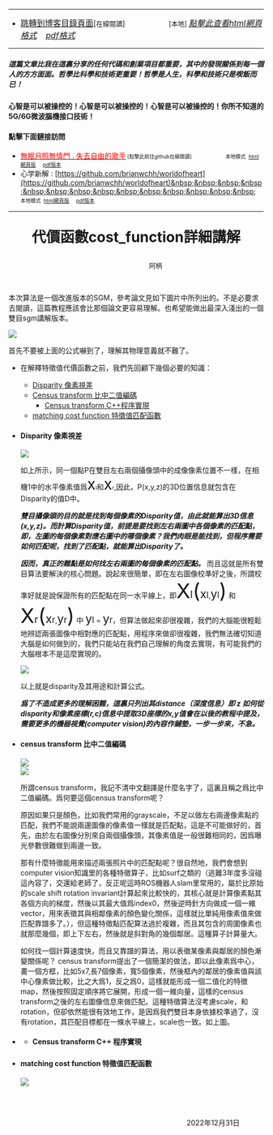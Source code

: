 ****
- [<font size=3>跳轉到博客目錄頁面</font>](../../../tableOfContent.md)[<font size=2>在線閱讀</font>]&nbsp;&nbsp; &nbsp; &nbsp; &nbsp; &nbsp; &nbsp; &nbsp; &nbsp; &nbsp;&nbsp; &nbsp;  <font size=2> [本地] </font><font size=3>[*_點擊此查看html網頁格式_*](../../../tableOfContent.html)&nbsp; &nbsp; [*_pdf格式_*](../../../tableOfContent.md.pdf)</font>
****

##### *_這篇文章比我在這裏分享的任何代碼和創業項目都重要，其中的發現關係到每一個人的方方面面。哲學比科學和技術更重要！哲學是人生，科學和技術只是喫飯而已！_*

#### 心智是可以被操控的！心智是可以被操控的！心智是可以被操控的！你所不知道的5G/6G微波腦機接口技術！ 

#### 點擊下面鏈接訪問
- [<font color=red>無眠月照無情門 . 失去自由的歌手</font>](https://github.com/brianwchh/worldofheart/blob/main/md_and_html/%E7%84%A1%E7%9C%A0%E6%9C%88%E7%85%A7%E7%84%A1%E6%83%85%E9%96%80.md)<font size=1> [點擊此前往github在線閱讀]</font> &nbsp;&nbsp;&nbsp;&nbsp;&nbsp;&nbsp;&nbsp;&nbsp;&nbsp;&nbsp;&nbsp;&nbsp;&nbsp;&nbsp;&nbsp; <font size=1>本地模式 &nbsp;[html網頁版](../../../md_and_html/無眠月照無情門.html) &nbsp;&nbsp;&nbsp; [pdf版本](../../../md_and_html/無眠月照無情門.md.pdf) </font>
- 心学新解 : [https://github.com/brianwchh/worldofheart](https://github.com/brianwchh/worldofheart)&nbsp;&nbsp;&nbsp;&nbsp;&nbsp;&nbsp;&nbsp;&nbsp;&nbsp;&nbsp;&nbsp;&nbsp;&nbsp;&nbsp;&nbsp; <font size=1>本地模式 &nbsp;[html網頁版](../../../md_and_html/心學新解.html) &nbsp;&nbsp;&nbsp; [pdf版本](../../../md_and_html/心學新解.md.pdf) </font>

****

****<p align="center" style="font-size: 28px;">代價函數cost_function詳細講解</p>****

<p align="center" style="font-size: small;">&nbsp;&nbsp;&nbsp;&nbsp;&nbsp;&nbsp;&nbsp;&nbsp;&nbsp;&nbsp;&nbsp;&nbsp;&nbsp;&nbsp;&nbsp;&nbsp;&nbsp;&nbsp;&nbsp;&nbsp; 阿柄</p>


</br>


本次算法是一個改進版本的SGM，參考論文見如下圖片中所列出的。不是必要求去閱讀，這篇教程應該會比那個論文更容易理解。也希望能做出最深入淺出的一個雙目sgm講解版本。

<!-- image area, flex to make it center,it may not work for github, for html and pdf rendering only -->
<div align="center" style="page-break-inside: avoid; margin-top:1px; margin-bottom:1px;"> <!-- pictureWrapper_div add this only to make the bendan github understand -->
  <div class="ImageWrapperFlex" >
   <div class="FlexSide"  ></div>
   <image class="FlexImage"   src='./images/代價函數cost_function詳細講解1.png'/>
   <div class="FlexSide" ></div>
  </div>
  <p align="center" style="margin:0px;">   </p> 
</div> <!-- end pictureWrapper_div -->

首先不要被上面的公式嚇到了，理解其物理意義就不難了。

- 在解釋特徵值代價函數之前，我們先回顧下幾個必要的知識： 

    - [Disparity 像素視差](#Disparity)
    - [Census transform 比中二值編碼](#比中二值編碼) 
        - [Census transform C++程序實現](#Census_transform程序實現)
    - [matching cost function 特徵值匹配函數](#特徵值匹配函數)



<a id="Disparity"> </a>

* #### Disparity 像素視差
    <!-- image area, flex to make it center,it may not work for github, for html and pdf rendering only -->
    <div align="center" style="page-break-inside: avoid; margin-top:1px; margin-bottom:1px;"> <!-- pictureWrapper_div add this only to make the bendan github understand -->
  <div class="ImageWrapperFlex" >
   <div class="FlexSide"  ></div>
   <image class="FlexImage"   src='./images/代價函數cost_function詳細講解2.png'/>
   <div class="FlexSide" ></div>
  </div>
  <p align="center" style="margin:0px;">   </p> 
    </div> <!-- end pictureWrapper_div -->

    如上所示，同一個點P在雙目左右兩個攝像頭中的成像像素位置不一樣，在相機1中的水平像素值爲<span style="font-size: 30px;">x</span><span style="font-size: 10px;">l</span>和<span style="font-size: 30px;">x</span><span style="font-size: 10px;">r</span>,因此，P(x,y,z)的3D位置信息就包含在Disparity的值D中。

    **_雙目攝像頭的目的就是找到每個像素的Disparity值，由此就能算出3D信息(x,y,z)。而計算Disparity值，前提是要找到左右兩圖中各個像素的匹配點，即，左圖的每個像素對應右圖中的哪個像素？我們肉眼是能找到，但程序需要如何匹配呢，找到了匹配點，就能算出Disparity了。_**  

    **_因而，真正的難點是如何找左右兩圖的每個像素的匹配點。_** 而且這就是所有雙目算法要解決的核心問題。說起來很簡單，即在左右圖像校準好之後，所謂校準好就是說保證所有的匹配點在同一水平線上，即<span style="font-size: 40px;">X</span><span style="font-size: 20px;">l</span><span style="font-size: 40px;">(</span><span style="font-size: 23px;">x<span style="font-size: 17px;">l</span></span>,<span style="font-size: 23px;">y<span style="font-size: 17px;">l</span></span><span style="font-size: 40px;">)</span> 和  <span style="font-size: 40px;">X</span><span style="font-size: 20px;">r</span><span style="font-size: 40px;">(</span><span style="font-size: 23px;">x<span style="font-size: 17px;">r</span></span>,<span style="font-size: 23px;">y<span style="font-size: 17px;">r</span></span><span style="font-size: 40px;">)</span> 中 <span style="font-size: 23px;">y<span style="font-size: 17px;">l</span></span> = <span style="font-size: 23px;">y<span style="font-size: 17px;">r</span></span>，但算法做起來卻很複雜，我們的大腦能很輕鬆地辨認兩張圖像中相對應的匹配點，用程序來做卻很複雜，我們無法確切知道大腦是如何做到的，我們只能站在我們自己理解的角度去實現，有可能我們的大腦根本不是這麼實現的。  

    <!-- image area, flex to make it center,it may not work for github, for html and pdf rendering only -->
    <div align="center" style="page-break-inside: avoid; margin-top:1px; margin-bottom:1px;"> <!-- pictureWrapper_div add this only to make the bendan github understand -->
    <div class="ImageWrapperFlex" >
    <div class="FlexSide"  ></div>
    <image class="FlexImage"   src='./images/代價函數cost_function詳細講解3.png'/>
    <div class="FlexSide" ></div>
    </div>
    <p align="center" style="margin:0px;">   </p> 
    </div> <!-- end pictureWrapper_div -->

    以上就是disparity及其用途和計算公式。 
    
    ***_爲了不造成更多的理解困難，這裏只列出其distance（深度信息）即 z 如何從disparity和像素座標(r,c)信息中提取3D座標的x,y值會在以後的教程中提及，需要更多的機器視覺(computer vision)的內容作鋪墊，一步一步來，不急。_*** 


<a id="比中二值編碼"> </a>

* #### census transform 比中二值編碼

    <!-- image area, flex to make it center,it may not work for github, for html and pdf rendering only -->
    <div align="center" style="page-break-inside: avoid; margin-top:1px; margin-bottom:1px;"> <!-- pictureWrapper_div add this only to make the bendan github understand -->
    <div class="ImageWrapperFlex" >
    <div class="FlexSide"  ></div>
    <image class="FlexImage"   src='./images/代價函數cost_function詳細講解4.png'/>
    <div class="FlexSide" ></div>
    </div>
    <p align="center" style="margin:0px;">   </p> 
    </div> <!-- end pictureWrapper_div --> 

    <!-- image area, flex to make it center,it may not work for github, for html and pdf rendering only -->
    <div align="center" style="page-break-inside: avoid; margin-top:1px; margin-bottom:1px;"> <!-- pictureWrapper_div add this only to make the bendan github understand -->
    <div class="ImageWrapperFlex" >
    <div class="FlexSide"  ></div>
    <image class="FlexImage"   src='./images/代價函數cost_function詳細講解5.png'/>
    <div class="FlexSide" ></div>
    </div>
    <p align="center" style="margin:0px;">   </p> 
    </div> <!-- end pictureWrapper_div --> 

    所謂census transform，我記不清中文翻譯是什麼名字了，這裏且稱之爲比中二值編碼。爲何要這個census transform呢？ 

    原因如果只是顏色，比如我們常用的grayscale，不足以做左右兩邊像素點的匹配，我們不能說兩邊圖像的像素值一樣就是匹配點，這是不可能做好的，首先，由於左右圖像分別來自兩個攝像頭，其像素值是一般很難相同的，因爲曝光參數很難做到兩邊一致。

    那有什麼特徵能用來描述兩張照片中的匹配點呢？很自然地，我們會想到computer vision知識里的各種特徵算子，比如surf之類的（逃難3年度多沒碰這內容了，交還給老師了，反正呢這時ROS機器人slam里常用的，屬於比原始的scale shift rotation invariant計算起來比較快的，其核心就是計算像素點其各個方向的梯度，然後以其最大值爲index0，然後逆時針方向做成一個一維vector，用來表徵其與相鄰像素的顏色變化關係，這樣就比單純用像素值來做匹配靠譜多了。），但這種特徵點匹配算法過於複雜，而且其包含的周圍像素也就那麼幾個，即上下左右，然後就是斜對角的幾個鄰居。這種算子計算量大。

    如何找一個計算速度快，而且又靠譜的算法，用以表徵某像素與鄰居的顏色漸變關係呢？ census transform提出了一個簡潔的做法，即以此像素爲中心，畫一個方框，比如5x7,長7個像素，寬5個像素，然後框內的鄰居的像素值與該中心像素做比較，比之大爲1，反之爲0，這樣就能形成一個二值化的特徵map，然後按照固定順序將它展開，形成一個一維向量，這樣的census transform之後的左右圖像信息來做匹配。這種特徵算法沒考慮scale，和rotation，但卻依然能很有效地工作，是因爲我們雙目本身依據校準過了，沒有rotation，其匹配目標都在一條水平線上，scale也一致。如上圖。    

* <a id="Census_transform程序實現"> </a>  

    * #### Census transform C++ 程序實現




### <a id="特徵值匹配函數"> </a>

* #### matching cost function 特徵值匹配函數


    <!-- image area, flex to make it center,it may not work for github, for html and pdf rendering only -->
    <div align="center" style="page-break-inside: avoid; margin-top:1px; margin-bottom:1px;"> <!-- pictureWrapper_div add this only to make the bendan github understand -->
    <div class="ImageWrapperFlex" >
    <div class="FlexSide"  ></div>
    <image class="FlexImage"   src='./images/代價函數cost_function詳細講解5.png'/>
    <div class="FlexSide" ></div>
    </div>
    <p align="center" style="margin:0px;">   </p> 
    </div> <!-- end pictureWrapper_div -->    

</br>
</br>






<p align="right"> 2022年12月31日 &nbsp;&nbsp;&nbsp;&nbsp;&nbsp;&nbsp;&nbsp;&nbsp;&nbsp;&nbsp;&nbsp; </p>


</br>
</br>

<style>

.ImageWrapperFlex {
    display: flex; 
    flex-direction: row; 
    margin-top: 1px; 
    margin-bottom: 1px;

    width: 100% ;
}

.FlexSide {
    flex-basis: 0px ;
    flex:1;

}



/* large device screen 設置熒幕顯示圖片大小（電腦等大型屏幕）*/
@media only screen and (min-width: 600px) {

    .FlexImage {
        flex-basis: 900px ;
        flex:0;    
        height:auto; 
        max-width: 900px;
        min-width: 900px;
     
    }

}

 /* small device screen 設置熒幕顯示圖片大小（平板手機等屏幕）*/
@media only screen and (max-width: 600px) {
    
    .FlexImage {
        flex-basis: 600px ;
        flex:1;
        height:auto; 
     
    }

}

/* style for print !important 設置打印圖片大小*/
@media print {

    .FlexImage {
        flex-basis: 600px ;
        flex:0;    
        height:auto; 
        max-width: 600px;
        min-width: 600px;
     
    }
}

</style>


<!-- 共用的css -->
<!-- <head>
    <link rel="stylesheet" href="../common_css/common_style.css">
</head> -->




